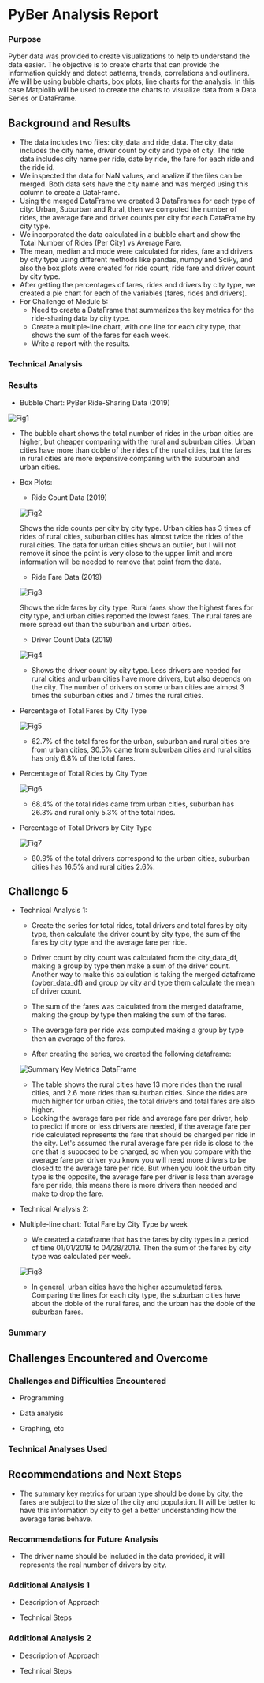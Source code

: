 # PyBer Analysis Report
### Purpose
Pyber data was provided to create visualizations to help to understand the data easier.  The objective is to create charts that can provide the information quickly and detect patterns, trends, correlations and outliners.  We will be using bubble charts, box plots, line charts for the analysis.  In this case Matplolib will be used to create the charts to visualize data from a Data Series or DataFrame.
## Background and Results
- The data includes two files: city_data and ride_data.  The city_data includes the city name, driver count by city and type of city.  The ride data includes city name per ride, date by ride, the fare for each ride and the ride id.  
- We inspected the data for NaN values, and analize if the files can be merged.  Both data sets have the city name and was merged using this column to create a DataFrame.  
- Using the merged DataFrame we created 3 DataFrames for each type of city: Urban, Suburban and Rural, then we computed the number of rides, the average fare and driver counts per city for each DataFrame by city type.  
- We incorporated the data calculated in a bubble chart and show the Total Number of Rides (Per City) vs Average Fare.
- The mean, median and mode were calculated for rides, fare and drivers by city type using different methods like pandas, numpy and SciPy, and also the box plots were created for ride count, ride fare and driver count by city type.
- After getting the percentages of fares, rides and drivers by city type, we created a pie chart for each of the variables (fares, rides and drivers).
- For Challenge of Module 5:
  - Need to create a DataFrame that summarizes the key metrics for the ride-sharing data by city type.
  - Create a multiple-line chart, with one line for each city type, that shows the sum of the fares for each week.
  - Write a report with the results.


### Technical Analysis

### Results
- Bubble Chart: PyBer Ride-Sharing Data (2019)

![Fig1](https://github.com/DahianaMC/PyBer_Analysis/blob/master/Analysis/Fig1.png)

  - The bubble chart shows the total number of rides in the urban cities are higher, but cheaper comparing with the rural and suburban cities.  Urban cities have more than doble of the rides of the rural cities, but the fares in rural cities are more expensive comparing with the suburban and urban cities.

- Box Plots: 
  - Ride Count Data (2019)

  ![Fig2](https://github.com/DahianaMC/PyBer_Analysis/blob/master/Analysis/Fig2.png)

  Shows the ride counts per city by city type.  Urban cities has 3 times of rides of rural cities, suburban cities has almost twice the rides of the rural cities.  The data for urban cities shows an outlier, but I will not remove it since the point is very close to the upper limit and more information will be needed to remove that point from the data.

  - Ride Fare Data (2019)

  ![Fig3](https://github.com/DahianaMC/PyBer_Analysis/blob/master/Analysis/Fig3.png)

  Shows the ride fares by city type.  Rural fares show the highest fares for city type, and urban cities reported the lowest fares.  The rural fares are more spread out than the suburban and urban cities.  

  - Driver Count Data (2019)

  ![Fig4](https://github.com/DahianaMC/PyBer_Analysis/blob/master/Analysis/Fig4.png)

  - Shows the driver count by city type.  Less drivers are needed for rural cities and urban cities have more drivers, but also depends on the city.  The number of drivers on some urban cities are almost 3 times the suburban cities and 7 times the rural cities.
  
- Percentage of Total Fares by City Type

  ![Fig5](https://github.com/DahianaMC/PyBer_Analysis/blob/master/Analysis/Fig5.png)

  - 62.7% of the total fares for the urban, suburban and rural cities are from urban cities, 30.5% came from suburban cities and rural cities has only 6.8% of the total fares.

- Percentage of Total Rides by City Type

  ![Fig6](https://github.com/DahianaMC/PyBer_Analysis/blob/master/Analysis/Fig6.png)

  - 68.4% of the total rides came from urban cities, suburban has 26.3% and rural only 5.3% of the total rides.
  
- Percentage of Total Drivers by City Type

  ![Fig7](https://github.com/DahianaMC/PyBer_Analysis/blob/master/Analysis/Fig7.png)
  
   - 80.9% of the total drivers correspond to the urban cities, suburban cities has 16.5% and rural cities 2.6%.
   
## Challenge 5

- Technical Analysis 1: 
  - Create the series for total rides, total drivers and total fares by city type, then calculate the driver count by city type, the sum of the fares by city type and the average fare per ride.

  - Driver count by city count was calculated from the city_data_df, making a group by type then make a sum of the driver count.  Another way to make this calculation is taking the merged dataframe (pyber_data_df) and group by city and type them calculate the mean of driver count.

  - The sum of the fares was calculated from the merged dataframe, making the group by type then making the sum of the fares.
  
  - The average fare per ride was computed making a group by type then an average of the fares.
  
  - After creating the series, we created the following dataframe:

  ![Summary Key Metrics DataFrame](https://github.com/DahianaMC/PyBer_Analysis/blob/master/Analysis/Summary%20Key%20Metrics%20DataFrame.JPG)

  - The table shows the rural cities have 13 more rides than the rural cities, and 2.6 more rides than suburban cities.  Since the rides are much higher for urban cities, the total drivers and total fares are also higher.  
  - Looking the average fare per ride and average fare per driver, help to predict if more or less drivers are needed, if the average fare per ride calculated represents the fare that should be charged per ride in the city.  Let's assumed the rural average fare per ride is close to the one that is supposed to be charged, so when you compare with the average fare per driver you know you will need more drivers to be closed to the average fare per ride.  But when you look the urban city type is the opposite, the average fare per driver is less than average fare per ride, this means there is more drivers than needed and make to drop the fare.

- Technical Analysis 2:
- Multiple-line chart: Total Fare by City Type by week
  - We created a dataframe that has the fares by city types in a period of time 01/01/2019 to 04/28/2019.  Then the sum of the fares by city type was calculated per week.

  ![Fig8](https://github.com/DahianaMC/PyBer_Analysis/blob/master/Analysis/Fig8.png)
  
  - In general, urban cities have the higher accumulated fares. Comparing the lines for each city type, the suburban cities have about the doble of the rural fares, and the urban has the doble of the suburban fares.

### Summary

## Challenges Encountered and Overcome

### Challenges and Difficulties Encountered

* Programming

* Data analysis

* Graphing, etc

### Technical Analyses Used

## Recommendations and Next Steps

- The summary key metrics for urban type should be done by city, the fares are subject to the size of the city and population.  It will be better to have this information by city to get a better understanding how the average fares behave.

### Recommendations for Future Analysis
- The driver name should be included in the data provided, it will represents the real number of drivers by city.

### Additional Analysis 1

* Description of Approach

* Technical Steps

### Additional Analysis 2

* Description of Approach

* Technical Steps
